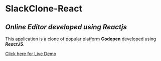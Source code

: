 # SlackClone-React

## _Online Editor developed using Reactjs_

This application is a clone of popular platform **Codepen** developed using **_ReactJS_**.

[Click here for Live Demo](https://chitturi-naveenkumar.github.io/OnlineEditor)
